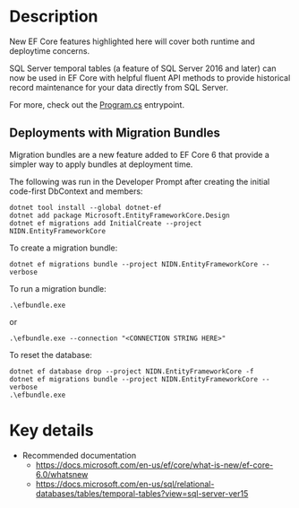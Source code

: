 ﻿# Description

New EF Core features highlighted here will cover both runtime and deploytime concerns.

SQL Server temporal tables (a feature of SQL Server 2016 and later) can now be used in EF Core with helpful fluent API methods to provide historical record maintenance for your data directly from SQL Server.

For more, check out the [Program.cs](Program.cs) entrypoint.

## Deployments with Migration Bundles

Migration bundles are a new feature added to EF Core 6 that provide a simpler way to apply bundles at deployment time.

The following was run in the Developer Prompt after creating the initial code-first DbContext and members:

```
dotnet tool install --global dotnet-ef
dotnet add package Microsoft.EntityFrameworkCore.Design
dotnet ef migrations add InitialCreate --project NIDN.EntityFrameworkCore
```

To create a migration bundle:
```
dotnet ef migrations bundle --project NIDN.EntityFrameworkCore --verbose
```

To run a migration bundle:
```
.\efbundle.exe
```
or
```
.\efbundle.exe --connection "<CONNECTION STRING HERE>"
```

To reset the database:
```
dotnet ef database drop --project NIDN.EntityFrameworkCore -f
dotnet ef migrations bundle --project NIDN.EntityFrameworkCore --verbose
.\efbundle.exe
```

# Key details

- Recommended documentation
  - https://docs.microsoft.com/en-us/ef/core/what-is-new/ef-core-6.0/whatsnew
  - https://docs.microsoft.com/en-us/sql/relational-databases/tables/temporal-tables?view=sql-server-ver15
